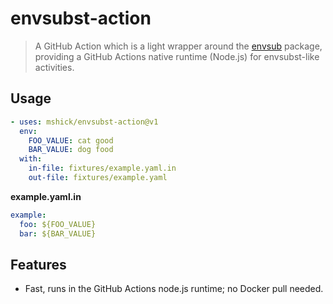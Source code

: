 # envsubst-action

> A GitHub Action which is a light wrapper around the
> [envsub](https://github.com/danday74/envsub) package, providing a GitHub
> Actions native runtime (Node.js) for envsubst-like activities.

## Usage

```yaml
- uses: mshick/envsubst-action@v1
  env:
    FOO_VALUE: cat good
    BAR_VALUE: dog food
  with:
    in-file: fixtures/example.yaml.in
    out-file: fixtures/example.yaml
```

**example.yaml.in**

```yaml
example:
  foo: ${FOO_VALUE}
  bar: ${BAR_VALUE}
```

## Features

- Fast, runs in the GitHub Actions node.js runtime; no Docker pull needed.

